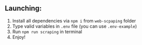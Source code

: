 ## Launching:

1. Install all dependencies via `npm i` from `web-scpaping` folder
2. Type valid variables in `.env` file (you can use `.env-example`)
2. Run `npm run scraping` in terminal
3. Enjoy!